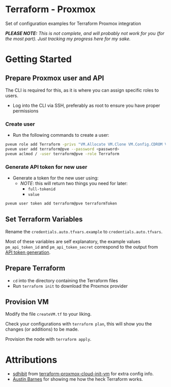 # Terraform - Proxmox

Set of configuration examples for Terraform Proxmox integration

***PLEASE NOTE:*** *This is not complete, and will probably not work for you (for the most part). Just tracking my progress here for my sake.*


# Getting Started


## Prepare Proxmox user and API

The CLI is required for this, as it is where you can assign specific roles to users.
 - Log into the CLI via SSH, preferably as root to ensure you have proper permissions


### Create user

 - Run the following commands to create a user:

 ```bash
 pveum role add Terraform -privs "VM.Allocate VM.Clone VM.Config.CDROM VM.Config.CPU VM.Config.Cloudinit VM.Config.Disk VM.Config.HWType VM.Config.Memory VM.Config.Network VM.Config.Options VM.Monitor VM.Audit VM.PowerMgmt Datastore.AllocateSpace Datastore.Audit"
 pveum user add terraform@pve --password <password>
 pveum aclmod / -user terraform@pve -role Terraform
 ```

### Generate API token for new user

 - Generate a token for the new user using:
   - *NOTE*: this will return two things you need for later:
     - `full-tokenid`
     - `value`

 ```bash
 pveum user token add terraform@pve terraformToken
 ```


## Set Terraform Variables

Rename the `credentials.auto.tfvars.example` to `credentials.auto.tfvars`.

Most of these variables are self explanatory, the example values `pm_api_token_id` and `pm_api_token_secret` correspond to the output from [API token generation](#generate-api-token-for-new-user).


## Prepare Terraform

 - `cd` into the directory containing the Terraform files
 - Run `terraform init` to download the Proxmox provider


## Provision VM

Modify the file `createVM.tf` to your liking.

Check your configurations with `terraform plan`, this will show you the changes (or additions) to be made.

Provision the node with `terraform apply`.


# Attributions

 - [sdhibit](https://github.com/sdhibit) from [terraform-proxmox-cloud-init-vm](https://github.com/sdhibit/terraform-proxmox-cloud-init-vm/) for extra config info.
 - [Austin Barnes](https://cinderblook.com) for showing me how the heck Terraform works.